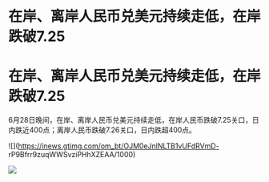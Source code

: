 # 在岸、离岸人民币兑美元持续走低，在岸跌破7.25

# 在岸、离岸人民币兑美元持续走低，在岸跌破7.25

6月28日晚间，在岸、离岸人民币兑美元持续走低，在岸人民币跌破7.25关口，日内跌近400点；离岸人民币跌破7.26关口，日内跌超400点。

![](https://inews.gtimg.com/om_bt/OJM0eJnlNLTB1vUFdRVmD-
rP9Bfrr9zuqWWSvziPHhXZEAA/1000)

![](https://inews.gtimg.com/om_bt/OlY5Ba2NiXukFxYy47xhRSAmS1yxoEXYKsNLhHfrqbFAwAA/1000)

